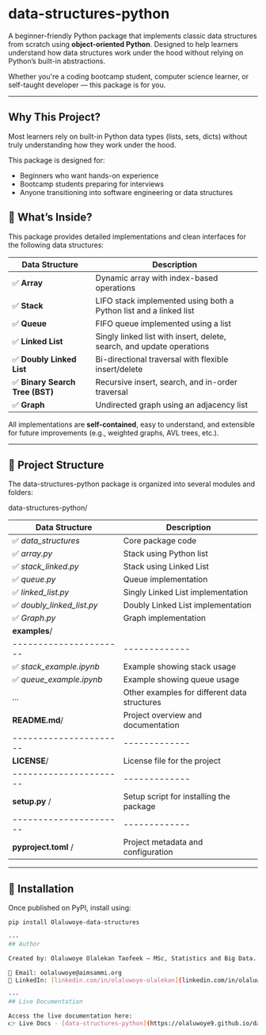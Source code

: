 # data-structures-python

A beginner-friendly Python package that implements classic data structures from scratch using **object-oriented Python**. Designed to help learners understand how data structures work under the hood without relying on Python’s built-in abstractions.

Whether you're a coding bootcamp student, computer science learner, or self-taught developer — this package is for you.

---

## Why This Project?

Most learners rely on built-in Python data types (lists, sets, dicts) without truly understanding how they work under the hood.

This package is designed for:
- Beginners who want hands-on experience
- Bootcamp students preparing for interviews
- Anyone transitioning into software engineering or data structures


## 🧠 What’s Inside?

This package provides detailed implementations and clean interfaces for the following data structures:

| Data Structure       | Description |
|----------------------|-------------|
| ✅ **Array**          | Dynamic array with index-based operations |
| ✅ **Stack**          | LIFO stack implemented using both a Python list and a linked list |
| ✅ **Queue**          | FIFO queue implemented using a list |
| ✅ **Linked List**    | Singly linked list with insert, delete, search, and update operations |
| ✅ **Doubly Linked List** | Bi-directional traversal with flexible insert/delete |
| ✅ **Binary Search Tree (BST)** | Recursive insert, search, and in-order traversal |
| ✅ **Graph**          | Undirected graph using an adjacency list |

All implementations are **self-contained**, easy to understand, and extensible for future improvements (e.g., weighted graphs, AVL trees, etc.).

---

## 🚀 Project Structure

The data-structures-python package is organized into several modules and folders:

data-structures-python/

| **Data Structure**      | **Description** |
|----------------------|-------------|
| ✅ *data_structures*          | Core package code |
| ✅ *array.py*         |Stack using Python list |
| ✅ *stack_linked.py*         | Stack using Linked List |
| ✅ *queue.py*    | Queue implementation |
| ✅ *linked_list.py* | Singly Linked List implementation |
| ✅ *doubly_linked_list.py* | Doubly Linked List implementation|
| ✅ *Graph.py*          | Graph implementation |
| **examples**/       |              |
|----------------------|-------------|
| ✅ *stack_example.ipynb* | Example showing stack usage |
| ✅ *queue_example.ipynb* | Example showing queue usage |
| ...                        | Other examples for different data structures | 
| **README.md**/                 | Project overview and documentation|
|----------------------|-------------|
| **LICENSE**/             | License file for the project |
|----------------------|-------------|
| **setup.py** /           | Setup script for installing the package |
|----------------------|-------------|
| **pyproject.toml** /     | Project metadata and configuration |

---

## 🚀 Installation

Once published on PyPI, install using:

```bash
pip install Olaluwoye-data-structures

---
## Author

Created by: Olaluwoye Olalekan Taofeek — MSc, Statistics and Big Data.

📧 Email: oolaluwoye@aimsammi.org  
🔗 LinkedIn: [linkedin.com/in/olaluwoye-olalekan](linkedin.com/in/olaluwoye-olalekan-612a92147)

---
## Live Documentation

Access the live documentation here:  
👉 Live Docs - [data-structures-python](https://olaluwoye9.github.io/data-structures-python/)

